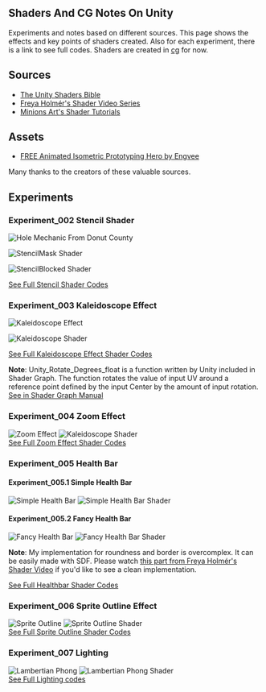 ## Shaders And CG Notes On Unity
Experiments and notes based on different sources. This page shows the effects and key points of shaders created. Also for each experiment, there is a link to see full codes. Shaders are created in [cg](https://developer.download.nvidia.com/cg/Cg_language.html) for now.

## Sources
- [The Unity Shaders Bible](https://www.jettelly.com/store/books/the-unity-shaders-bible/)
- [Freya Holmér's Shader Video Series](https://www.youtube.com/watch?v=kfM-yu0iQBk&list=PLImQaTpSAdsCnJon-Eir92SZMl7tPBS4Z)
- [Minions Art's Shader Tutorials](https://www.patreon.com/minionsart)

## Assets
- [FREE Animated Isometric Prototyping Hero by Engvee](https://engvee.itch.io/animated-isometric-prototyping-hero)

Many thanks to the creators of these valuable sources.

## Experiments

### Experiment_002 Stencil Shader

![Hole Mechanic From Donut County](media/exp002_stencil/stencil_hole_donut_county.gif)

![StencilMask Shader](media/exp002_stencil/StencilMask.png)

![StencilBlocked Shader](media/exp002_stencil/StencilBlocked.png)

[See Full Stencil Shader Codes](Assets/Experiments/Experiment2_Stencil/Code/Shaders)

### Experiment_003 Kaleidoscope Effect

![Kaleidoscope Effect](media/exp003_kaleidoscope/kaleidoscope.gif)

![Kaleidoscope Shader](media/exp003_kaleidoscope/kaleidoscope_shader.png)

[See Full Kaleidoscope Effect Shader Codes](Assets/Experiments/Experiment3_Kaleidoscope/Code/Shaders/Kaleidoscope.shader)

**Note**: Unity_Rotate_Degrees_float is a function written by Unity included in Shader Graph. The function rotates the value of input UV around a reference point defined by the input Center by the amount of input rotation. [See in Shader Graph Manual](https://docs.unity3d.com/Packages/com.unity.shadergraph@7.1/manual/Rotate-Node.html)

### Experiment_004 Zoom Effect

![Zoom Effect](media/exp004_zoom/ZoomEffect.gif)
![Kaleidoscope Shader](media/exp004_zoom/ZoomEffectShader.png)
\
[See Full Zoom Effect Shader Codes](Assets/Experiments/Experiment4_Zoom/Code/Shaders/ZoomShader.shader)


### Experiment_005 Health Bar
#### Experiment_005.1 Simple Health Bar
![Simple Health Bar](media/exp005_healthbar/SimpleHealthBar.gif)
![Simple Health Bar Shader](media/exp005_healthbar/SimpleHealthBarCode.png)

#### Experiment_005.2 Fancy Health Bar
![Fancy Health Bar](media/exp005_healthbar/FancyHealthBar_.gif)
![Fancy Health Bar Shader](media/exp005_healthbar/FancyHealthBarCode.png)

**Note**: My implementation for roundness and border is overcomplex. It can be easily made with SDF. Please watch [this part from Freya Holmér's Shader Video](https://youtu.be/mL8U8tIiRRg?t=4737) if you'd like to see a clean implementation.

[See Full Healthbar Shader Codes](Assets/Experiments/Experiment5_HealthBar/Code/Shaders)

### Experiment_006 Sprite Outline Effect

![Sprite Outline](media/exp006_sprite_outline/SpriteOutline.gif)
![Sprite Outline Shader](media/exp006_sprite_outline/spriteOutlineShader.png)
\
[See Full Sprite Outline Shader Codes](Assets/Experiments/Experiment6_SpriteOutline/Code/Shaders/SpriteOutlineShader.shader)

### Experiment_007 Lighting 

![Lambertian Phong](media/exp007_lighting/lambertianPhongAll.gif)
![Lambertian Phong Shader](media/exp007_lighting/lambertianPhongShader.png)
\
[See Full Lighting codes](Assets/Experiments/Experiment7_Lighting/Code/Shaders)




